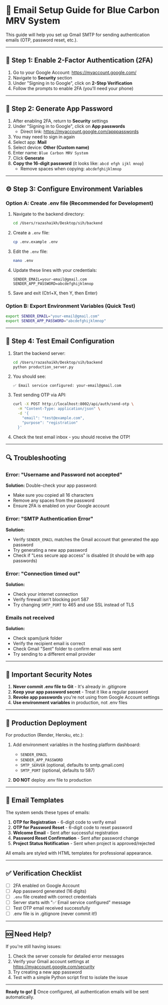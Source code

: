 # 📧 Email Setup Guide for Blue Carbon MRV System

This guide will help you set up Gmail SMTP for sending authentication emails (OTP, password reset, etc.).

---

## 🔐 Step 1: Enable 2-Factor Authentication (2FA)

1. Go to your Google Account: https://myaccount.google.com/
2. Navigate to **Security** section
3. Under "Signing in to Google", click on **2-Step Verification**
4. Follow the prompts to enable 2FA (you'll need your phone)

---

## 🔑 Step 2: Generate App Password

1. After enabling 2FA, return to **Security** settings
2. Under "Signing in to Google", click on **App passwords**
   - Direct link: https://myaccount.google.com/apppasswords
3. You may need to sign in again
4. Select app: **Mail**
5. Select device: **Other (Custom name)**
6. Enter name: `Blue Carbon MRV System`
7. Click **Generate**
8. **Copy the 16-digit password** (it looks like: `abcd efgh ijkl mnop`)
   - Remove spaces when copying: `abcdefghijklmnop`

---

## ⚙️ Step 3: Configure Environment Variables

### Option A: Create .env file (Recommended for Development)

1. Navigate to the backend directory:
   ```bash
   cd /Users/razashaikh/Desktop/sih/backend
   ```

2. Create a `.env` file:
   ```bash
   cp .env.example .env
   ```

3. Edit the `.env` file:
   ```bash
   nano .env
   ```

4. Update these lines with your credentials:
   ```env
   SENDER_EMAIL=your-email@gmail.com
   SENDER_APP_PASSWORD=abcdefghijklmnop
   ```

5. Save and exit (Ctrl+X, then Y, then Enter)

### Option B: Export Environment Variables (Quick Test)

```bash
export SENDER_EMAIL="your-email@gmail.com"
export SENDER_APP_PASSWORD="abcdefghijklmnop"
```

---

## 🧪 Step 4: Test Email Configuration

1. Start the backend server:
   ```bash
   cd /Users/razashaikh/Desktop/sih/backend
   python production_server.py
   ```

2. You should see:
   ```
   ✅ Email service configured: your-email@gmail.com
   ```

3. Test sending OTP via API:
   ```bash
   curl -X POST http://localhost:8002/api/auth/send-otp \
     -H "Content-Type: application/json" \
     -d '{
       "email": "test@example.com",
       "purpose": "registration"
     }'
   ```

4. Check the test email inbox - you should receive the OTP!

---

## 🔍 Troubleshooting

### Error: "Username and Password not accepted"

**Solution:** Double-check your app password:
- Make sure you copied all 16 characters
- Remove any spaces from the password
- Ensure 2FA is enabled on your Google account

### Error: "SMTP Authentication Error"

**Solution:** 
- Verify `SENDER_EMAIL` matches the Gmail account that generated the app password
- Try generating a new app password
- Check if "Less secure app access" is disabled (it should be with app passwords)

### Error: "Connection timed out"

**Solution:**
- Check your internet connection
- Verify firewall isn't blocking port 587
- Try changing `SMTP_PORT` to 465 and use SSL instead of TLS

### Emails not received

**Solution:**
- Check spam/junk folder
- Verify the recipient email is correct
- Check Gmail "Sent" folder to confirm email was sent
- Try sending to a different email provider

---

## 📝 Important Security Notes

1. **Never commit .env file to Git** - It's already in .gitignore
2. **Keep your app password secret** - Treat it like a regular password
3. **Revoke app passwords** you're not using from Google Account settings
4. **Use environment variables** in production, not .env files

---

## 🚀 Production Deployment

For production (Render, Heroku, etc.):

1. Add environment variables in the hosting platform dashboard:
   - `SENDER_EMAIL`
   - `SENDER_APP_PASSWORD`
   - `SMTP_SERVER` (optional, defaults to smtp.gmail.com)
   - `SMTP_PORT` (optional, defaults to 587)

2. **DO NOT** deploy .env file to production

---

## 📧 Email Templates

The system sends these types of emails:

1. **OTP for Registration** - 6-digit code to verify email
2. **OTP for Password Reset** - 6-digit code to reset password
3. **Welcome Email** - Sent after successful registration
4. **Password Reset Confirmation** - Sent after password change
5. **Project Status Notification** - Sent when project is approved/rejected

All emails are styled with HTML templates for professional appearance.

---

## ✅ Verification Checklist

- [ ] 2FA enabled on Google Account
- [ ] App password generated (16 digits)
- [ ] `.env` file created with correct credentials
- [ ] Server starts with "✅ Email service configured" message
- [ ] Test OTP email received successfully
- [ ] .env file is in .gitignore (never commit it!)

---

## 🆘 Need Help?

If you're still having issues:

1. Check the server console for detailed error messages
2. Verify your Gmail account settings at https://myaccount.google.com/security
3. Try creating a new app password
4. Test with a simple Python script first to isolate the issue

---

**Ready to go! 🎉** Once configured, all authentication emails will be sent automatically.
